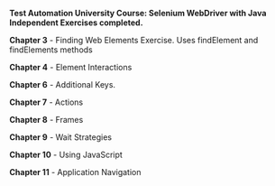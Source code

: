 <b>Test Automation University Course: Selenium WebDriver with Java Independent Exercises completed.</b>

<b>Chapter 3</b> - Finding Web Elements Exercise. Uses findElement and findElements methods

<b>Chapter 4</b> - Element Interactions 
 
<b>Chapter 6</b> - Additional Keys.

<b>Chapter 7</b> - Actions

<b>Chapter 8</b> - Frames

<b>Chapter 9</b> - Wait Strategies

<b>Chapter 10</b> - Using JavaScript

<b>Chapter 11</b> - Application Navigation
